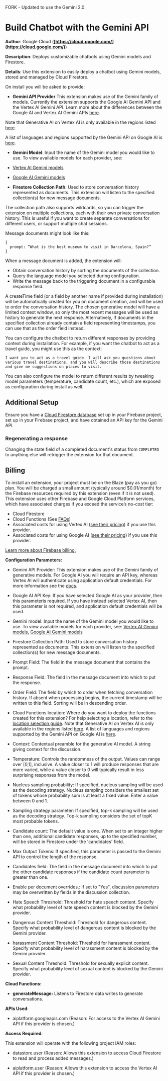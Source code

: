 FORK - Updated to use the Gemini 2.0

# Build Chatbot with the Gemini API

**Author**: Google Cloud (**[https://cloud.google.com/](https://cloud.google.com/)**)

**Description**: Deploys customizable chatbots using Gemini models and Firestore.



**Details**: Use this extension to easily deploy a chatbot using Gemini models, stored and managed by Cloud Firestore.

On install you will be asked to provide:

- **Gemini API Provider** This extension makes use of the Gemini family of models. Currently the extension supports the Google AI Gemini API and the Vertex AI Gemini API. Learn more about the differences between the Google AI and Vertex AI Gemini APIs [here](https://cloud.google.com/vertex-ai/docs/generative-ai/migrate/migrate-google-ai).

Note that Generative AI on Vertex AI is only available in the regions listed [here](https://cloud.google.com/vertex-ai/docs/generative-ai/learn/locations-genai).

A list of languages and regions supported by the Gemini API on Google AI is [here](https://ai.google.dev/available_regions).

- **Gemini Model**: Input the name of the Gemini model you would like to use. To view available models for each provider, see:
- [Vertex AI Gemini models](https://cloud.google.com/vertex-ai/docs/generative-ai/learn/models)
- [Google AI Gemini models](https://ai.google.dev/models/gemini)

- **Firestore Collection Path**: Used to store conversation history represented as documents. This extension will listen to the specified collection(s) for new message documents.

The collection path also supports wildcards, so you can trigger the extension on multiple collections, each with their own private conversation history. This is useful if you want to create separate conversations for different users, or support multiple chat sessions.

Message documents might look like this:

```
{
  prompt: “What is the best museum to visit in Barcelona, Spain?”
}
```

When a message document is added, the extension will:

- Obtain conversation history by sorting the documents of the collection.
- Query the language model you selected during configuration.
- Write the message back to the triggering document in a configurable response field.

A createTime field (or a field by another name if provided during installation) will be automatically created for you on document creation, and will be used to order the conversation history. The chosen generative model will have a limited context window, so only the most recent messages will be used as history to generate the next response. Alternatively, If documents in the specified collection already contain a field representing timestamps, you can use that as the order field instead.

You can configure the chatbot to return different responses by providing context during installation. For example, if you want the chatbot to act as a travel guide, you might use this as the context:

```
I want you to act as a travel guide. I will ask you questions about various travel destinations, and you will describe those destinations and give me suggestions on places to visit.
```

You can also configure the model to return different results by tweaking model parameters (temperature, candidate count, etc.), which are exposed as configuration during install as well.

## Additional Setup

Ensure you have a [Cloud Firestore database](https://firebase.google.com/docs/firestore/quickstart) set up in your Firebase project, set up in your Firebase project, and have obtained an API key for the Gemini API.

### Regenerating a response

Changing the state field of a completed document's status from `COMPLETED` to anything else will retrigger the extension for that document.

## Billing

To install an extension, your project must be on the Blaze (pay as you go) plan. You will be charged a small amount (typically around $0.01/month) for the Firebase resources required by this extension (even if it is not used).
This extension uses other Firebase and Google Cloud Platform services, which have associated charges if you exceed the service’s no-cost tier:

- Cloud Firestore
- Cloud Functions (See [FAQs](https://firebase.google.com/support/faq#extensions-pricing))
- Associated costs for using Vertex AI ([see their pricing](https://cloud.google.com/vertex-ai/pricing#generative_ai_models)) if you use this provider.
- Associated costs for using Google AI ([see their pricing](https://ai.google.dev/pricing)) if you use this provider.

[Learn more about Firebase billing.](https://firebase.google.com/pricing)




**Configuration Parameters:**

* Gemini API Provider: This extension makes use of the Gemini family of generative models. For Google AI you will require an API key, whereas Vertex AI will authenticate using application default credentials. For more information see the [docs](https://firebase.google.com/docs/admin/setup#initialize-sdk).

* Google AI API Key: If you have selected Google AI as your provider, then this parameteris required. If you have instead selected Vertex AI, then this parameter is not required, and application default credentials will be used.

* Gemini model: Input the name of the Gemini model you would like to use. To view available models for each provider, see: [Vertex AI Gemini models](https://cloud.google.com/vertex-ai/docs/generative-ai/learn/models), [Google AI Gemini models](https://ai.google.dev/models/gemini)

* Firestore Collection Path: Used to store conversation history represented as documents. This extension will listen to the specified collection(s) for new message documents.

* Prompt Field: The field in the message document that contains the prompt.

* Response Field: The field in the message document into which to put the response.

* Order Field: The field by which to order when fetching conversation history. If absent when processing begins, the current timestamp will be written to this field. Sorting will be in descending order.

* Cloud Functions location: Where do you want to deploy the functions created for this extension? For help selecting a location, refer to the [location selection guide](https://firebase.google.com/docs/functions/locations). Note that Generative AI on Vertex AI is only available in the regions listed [here](https://cloud.google.com/vertex-ai/docs/generative-ai/learn/locations-genai). A list of languages and regions supported by the Gemini API on Google AI is [here](https://ai.google.dev/available_regions).

* Context: Contextual preamble for the generative AI model. A string giving context for the discussion.

* Temperature: Controls the randomness of the output. Values can range over [0,1], inclusive. A value closer to 1 will produce responses that are more varied, while a value closer to 0 will typically result in less surprising responses from the model.

* Nucleus sampling probability: If specified, nucleus sampling will be used as the decoding strategy. Nucleus sampling considers the smallest set of tokens whose probability sum is at least a fixed value. Enter a value between 0 and 1.

* Sampling strategy parameter: If specified, top-k sampling will be used as the decoding strategy. Top-k sampling considers the set of topK most probable tokens.

* Candidate count: The default value is one. When set to an integer higher than one, additional candidate responses, up to the specified number, will be stored in Firestore under the 'candidates' field.

* Max Output Tokens: If specified, this parameter is passed to the Gemini API to control the length of the response.

* Candidates field: The field in the message document into which to put the other candidate responses if the candidate count parameter is greater than one.

* Enable per document overrides.: If set to \"Yes\", discussion parameters may be overwritten by fields in the discussion collection.

* Hate Speech Threshold: Threshold for hate speech content. Specify what probability level of hate speech content is blocked by the Gemini provider.

* Dangerous Content Threshold: Threshold for dangerous content. Specify what probability level of dangerous content is blocked by the Gemini provider.

* harassment Content Threshold: Threshold for harassment content. Specify what probability level of harassment content is blocked by the Gemini provider.

* Sexual Content Threshold: Threshold for sexually explicit content. Specify what probability level of sexual content is blocked by the Gemini provider.



**Cloud Functions:**

* **generateMessage:** Listens to Firestore data writes to generate conversations.



**APIs Used**:

* aiplatform.googleapis.com (Reason: For access to the Vertex AI Gemini API if this provider is chosen.)



**Access Required**:



This extension will operate with the following project IAM roles:

* datastore.user (Reason: Allows this extension to access Cloud Firestore to read and process added messages.)

* aiplatform.user (Reason: Allows this extension to access the Vertex AI API if this provider is chosen.)
